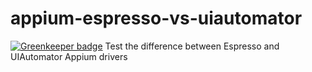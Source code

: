 # appium-espresso-vs-uiautomator

[![Greenkeeper badge](https://badges.greenkeeper.io/dpgraham/appium-espresso-vs-uiautomator.svg)](https://greenkeeper.io/)
Test the difference between Espresso and UIAutomator Appium drivers
